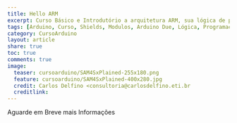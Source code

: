 ```yaml
---
title: Hello ARM
excerpt: Curso Básico e Introdutório a arquitetura ARM, sua lógica de programaçãom e recursos básicos para os primeiros passos
tags: [Arduino, Curso, Shields, Modulos, Arduino Due, Lógica, Programação, FIFO, Algoritimos, Estruturas de Dados, Assembly, ATMel, ARM]
category: CursoArduino
layout: article
share: true
toc: true
comments: true
image:
  teaser: cursoarduino/SAM4SxPlained-255x180.png
  feature: cursoarduino/SAM4SxPlained-400x280.jpg
  credit: Carlos Delfino <consultoria@carlosdelfino.eti.br
  creditlink: 
---
```

Aguarde em Breve mais Informações
